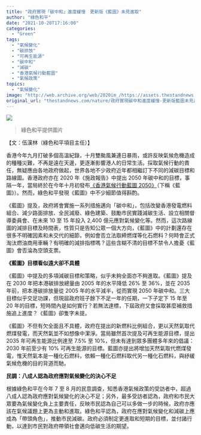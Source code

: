 ```yaml
---
title: "政府實現「碳中和」進度緩慢　更新版《藍圖》未見進取"
author: "綠色和平"
date: "2021-10-20T17:16:00"
categories:
  - "Green"
tags:
  - "氣候變化"
  - "碳排放"
  - "可再生能源"
  - "碳中和"
  - "減碳"
  - "香港氣候行動藍圖"
  - "氣候政策"
topics:
  - "氣候變化"
image: "http://web.archive.org/web/2020im_/https://assets.thestandnews.com/media/photos/7412365412837654124375345.jpg"
original_url: "thestandnews.com/nature/政府實現碳中和進度緩慢-更新版藍圖未見進取"
---
```

![](http://web.archive.org/web/2020im_/https://assets.thestandnews.com/media/photos/7412365412837654124375345.jpg)
> 綠色和平提供圖片

【文：伍漢林（綠色和平項目主任）】

香港今年九月打破多個高溫紀錄，十月雙颱風兼連日暴雨，或許反映氣候危機造成的種種災難，不再是遠在天邊，更逐漸影響港人的日常生活。採取氣候行動的責任，無疑應由各地政府做起，世界各地不少政府近年都相繼訂下不同的減碳目標和路線圖。香港政府亦在 2020 年《施政報告》中提出 2050 年碳中和的目標，事隔一年，當局終於在今年十月初發布[《香港氣候行動藍圖 2050》](http://web.archive.org/web/20211031095207/https://www.climateready.gov.hk/files/pdf/CAP2050_booklet_tc.pdf)（下稱《藍圖》）。然而，綠色和平發現《藍圖》中不少細節值得斟酌。

《藍圖》提及，政府將會實施一系列措施邁向「碳中和」，包括改變香港發電燃料組合、減少路面排放、全民減廢、綠色建築、鼓勵市民實踐減碳生活、設立相關督導委員會、在未來 10 至 15 年投入 2,400 億元應對氣候變化等。然而，這次路線圖的減排目標及時間表，性質只是告知公眾一個大方向，《藍圖》中的計劃還存在很多不明確因素和未交代的細節，例如會否立法取締燃煤等化石燃料？何時會正式淘汰燃油商用車輛？有明確的減排指標嗎？這些含糊不清的目標不禁令人擔憂《藍圖》會否淪為空頭支票。

**《藍圖》目標看似遠大卻不具體**

《藍圖》中提及的多項減碳目標和策略，似乎未夠全面亦不夠進取。《藍圖》提及在 2030 年把本港碳排放總量由 2005 年的水平降低 26% 至 36%，並在 2035 年前，把本港碳排放量從 2005 年的水平減半，從而實現 2050 年碳中和。三大目標似乎交足功課，但現屆政府班子餘下不足一年的任期，一下子定下 15 年至 20 年的目標，短時間內是如何實行？若無法達標，下屆政府又會採取甚麼補救措施追上進度？《藍圖》卻隻字未提。

《藍圖》不但有欠全面且不具體，政府在提出的新燃料比例組合，更以天然氣取代燃煤發電，而天然氣並不如想像中潔淨。當局雖然首次提及可再生能源目標，提出 2035 年可再生能源比例達至 7.5% 至 10%，但未有達到眾多團體多年來的倡議：2030 年前至少有 10% 可再生能源的目標。藍圖亦提出將增加天然氣取代燃煤發電，惟天然氣本是一種化石燃料，依賴一種化石燃料取代另一種化石燃料，與紓緩氣候危機的目的背道而馳。

**民調：八成人認為政府應對氣候變化的決心不足**

根據綠色和平在今年 7 至 8 月的民意調查，知悉香港氣候政策的受訪者中，超過八成人認為政府應對氣候變化的決心不足；另外，最多受訪者認為，政府和市民大眾要為氣候變化負上主要責任，反映市民認為自己可以多做一步的時候，政府亦應該在氣候議題上更為主動和進取。綠色和平認為，政府在應對氣候變化和減碳上應成為「帶頭角色」，推動市民減碳。政府必須制定更進取和短期的目標，並付諸行動，以達到市民對政府帶領社會邁向低碳生活的期望。